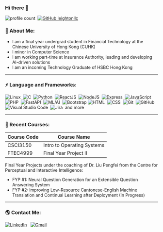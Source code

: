 ### Hi there 👋 

![profile count](https://komarev.com/ghpvc/?username=leightonllc&color=red)&nbsp;
[![GitHub leightonllc](https://img.shields.io/github/followers/leightonllc?label=follow&style=social)](https://github.com/souravjain540)&nbsp;

### 🧐 About Me:
-  I am a final year undergrad student in Financial Technology at the Chinese University of Hong Kong (CUHK)
-  I minor in Computer Science
-  I am working part-time at Insurance Authority, leading and developing AI-driven solutions
-  I am an incoming Technology Graduate of HSBC Hong Kong

---

### ⚡ Language and Frameworks:

![Linux](https://img.shields.io/badge/-Linux-05122A?style=flat&logo=linux)&nbsp;
![C](https://img.shields.io/badge/-C-05122A?style=flat&logo=c)&nbsp;
![Python](https://img.shields.io/badge/-Python-05122A?style=flat&logo=python)&nbsp;
![ReactJS](https://img.shields.io/badge/-React-05122A?style=flat&logo=react)&nbsp;
![NodeJS](https://img.shields.io/badge/-NodeJS-05122A?style=flat&logo=node.js)&nbsp;
![Express](https://img.shields.io/badge/-Express-05122A?style=flat&logo=express)&nbsp;
![JavaScript](https://img.shields.io/badge/-JavaScript-05122A?style=flat&logo=javascript)&nbsp;\
![PHP](https://img.shields.io/badge/-PHP-05122A?style=flat&logo=php)&nbsp;
![FastAPI](https://img.shields.io/badge/-FastAPI-05122A?style=flat&logo=fastapi)&nbsp;
![ML/AI](https://img.shields.io/badge/-ML/AI-05122A?)&nbsp;
![Bootstrap](https://img.shields.io/badge/-Bootstrap-05122A?style=flat&logo=bootstrap&logoColor=563D7C)
![HTML](https://img.shields.io/badge/-HTML-05122A?style=flat&logo=HTML5)&nbsp;
![CSS](https://img.shields.io/badge/-CSS-05122A?style=flat&logo=CSS3&logoColor=1572B6)&nbsp;
![Git](https://img.shields.io/badge/-Git-05122A?style=flat&logo=git)&nbsp;
![GitHub](https://img.shields.io/badge/-GitHub-05122A?style=flat&logo=github)&nbsp;\
![Visual Studio Code](https://img.shields.io/badge/-Visual%20Studio%20Code-05122A?style=flat&logo=visual-studio-code&logoColor=007ACC)&nbsp;
![Jira](https://img.shields.io/badge/-Jira-05122A?style=flat&logo=jira&logoColor=0052CC)&nbsp;
and more

---

### :blue_book: Recent Courses:

| Course Code                 | Course Name                              |
| -------------------- | -------------------------------------------- |
| CSCI3150 | Intro to Operating Systems |
| FTEC4999 | Final Year Project II |

Final Year Projects under the coaching of Dr. Liu Pengfei from the Centre for Perceptual and Interactive Intelligence:
- FYP #1: Neural Question Generation for an Extensible Question Answering System
- FYP #2: Improving Low-Resource Cantonese-English Machine Translation and Continual Learning after Deployment (In Progress)



---
### 🌎 Contact Me:
<a href="https://www.linkedin.com/in/llc1006/"><img alt="LinkedIn" src="https://img.shields.io/badge/linkedin%20-%230077B5.svg?&style=flat&logo=linkedin&logoColor=white"/></a> &nbsp;
<a href="mailto:leightonllc@outlook.com"><img alt="Gmail" src="https://img.shields.io/badge/Outlook-0078D4?style=flat&logo=microsoftoutlook" /></a> &nbsp;
